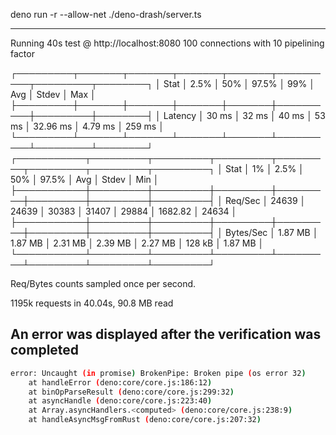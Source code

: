 deno run -r --allow-net ./deno-drash/server.ts

---

Running 40s test @ http://localhost:8080
100 connections with 10 pipelining factor

┌─────────┬───────┬───────┬───────┬───────┬──────────┬─────────┬────────┐
│ Stat    │ 2.5%  │ 50%   │ 97.5% │ 99%   │ Avg      │ Stdev   │ Max    │
├─────────┼───────┼───────┼───────┼───────┼──────────┼─────────┼────────┤
│ Latency │ 30 ms │ 32 ms │ 40 ms │ 53 ms │ 32.96 ms │ 4.79 ms │ 259 ms │
└─────────┴───────┴───────┴───────┴───────┴──────────┴─────────┴────────┘
┌───────────┬─────────┬─────────┬─────────┬─────────┬─────────┬─────────┬─────────┐
│ Stat      │ 1%      │ 2.5%    │ 50%     │ 97.5%   │ Avg     │ Stdev   │ Min     │
├───────────┼─────────┼─────────┼─────────┼─────────┼─────────┼─────────┼─────────┤
│ Req/Sec   │ 24639   │ 24639   │ 30383   │ 31407   │ 29884   │ 1682.82 │ 24634   │
├───────────┼─────────┼─────────┼─────────┼─────────┼─────────┼─────────┼─────────┤
│ Bytes/Sec │ 1.87 MB │ 1.87 MB │ 2.31 MB │ 2.39 MB │ 2.27 MB │ 128 kB  │ 1.87 MB │
└───────────┴─────────┴─────────┴─────────┴─────────┴─────────┴─────────┴─────────┘

Req/Bytes counts sampled once per second.

1195k requests in 40.04s, 90.8 MB read

## An error was displayed after the verification was completed

```bash
error: Uncaught (in promise) BrokenPipe: Broken pipe (os error 32)
    at handleError (deno:core/core.js:186:12)
    at binOpParseResult (deno:core/core.js:299:32)
    at asyncHandle (deno:core/core.js:223:40)
    at Array.asyncHandlers.<computed> (deno:core/core.js:238:9)
    at handleAsyncMsgFromRust (deno:core/core.js:207:32)
```
